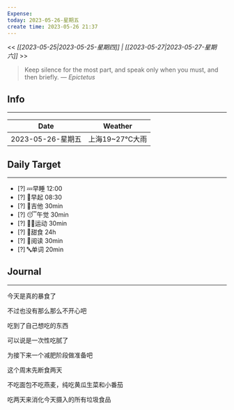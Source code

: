 ```yaml
---
Expense: 
today: 2023-05-26-星期五
create time: 2023-05-26 21:37
---
```


<< *[[2023-05-25|2023-05-25-星期四]] | [[2023-05-27|2023-05-27-星期六]]* >>


> Keep silence for the most part, and speak only when you must, and then briefly.
> — <cite>Epictetus</cite>


## Info
***
| Date        | Weather      | 
| ----------- | ------------ |
| 2023-05-26-星期五 |  上海19~27℃大雨 |


## Daily Target 
***
- [?] 💤早睡   12:00
- [?] 🌅早起    08:30
- [?] 🎵吉他    30min
- [?] 😴午觉    30min
- [?] 🏃‍♀️运动    30min  
- [?] 🚫甜食    24h
- [?] 📖阅读    30min 
- [?] 🔤单词    20min    


##  Journal
***
今天是真的暴食了

不过也没有那么那么不开心吧

吃到了自己想吃的东西

可以说是一次性吃腻了

为接下来一个减肥阶段做准备吧

这个周末先断食两天

不吃面包不吃燕麦，纯吃黄瓜生菜和小番茄

吃两天来消化今天摄入的所有垃圾食品



